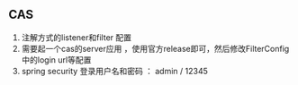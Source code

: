 CAS
---
1. 注解方式的listener和filter 配置
2. 需要起一个cas的server应用 ，使用官方release即可，然后修改FilterConfig中的login url等配置
3.  spring security 登录用户名和密码 ： admin / 12345